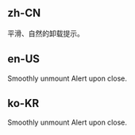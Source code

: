 ## zh-CN

平滑、自然的卸载提示。

## en-US

Smoothly unmount Alert upon close.

## ko-KR

Smoothly unmount Alert upon close.
